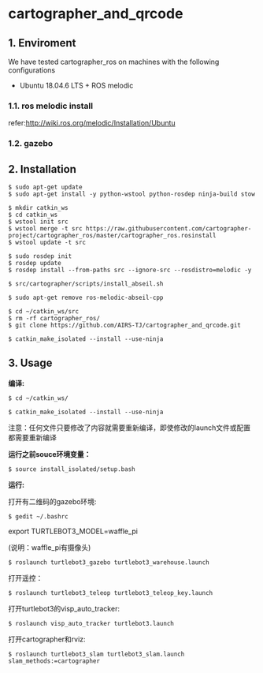 # cartographer_and_qrcode

## 1. Enviroment

We have tested cartographer_ros on machines with the following configurations

* Ubuntu 18.04.6 LTS + ROS melodic

### 1.1. ros melodic install

refer:http://wiki.ros.org/melodic/Installation/Ubuntu

### 1.2. gazebo 

## 2. Installation

	$ sudo apt-get update
	$ sudo apt-get install -y python-wstool python-rosdep ninja-build stow

	$ mkdir catkin_ws
	$ cd catkin_ws
	$ wstool init src
	$ wstool merge -t src https://raw.githubusercontent.com/cartographer-project/cartographer_ros/master/cartographer_ros.rosinstall
	$ wstool update -t src

	$ sudo rosdep init
	$ rosdep update
	$ rosdep install --from-paths src --ignore-src --rosdistro=melodic -y

	$ src/cartographer/scripts/install_abseil.sh

	$ sudo apt-get remove ros-melodic-abseil-cpp

	$ cd ~/catkin_ws/src 
	$ rm -rf cartographer_ros/
	$ git clone https://github.com/AIRS-TJ/cartographer_and_qrcode.git

	$ catkin_make_isolated --install --use-ninja

## 3. Usage

**编译:**

	$ cd ~/catkin_ws/

	$ catkin_make_isolated --install --use-ninja 

注意：任何文件只要修改了内容就需要重新编译，即使修改的launch文件或配置都需要重新编译

**运行之前souce环境变量：**

	$ source install_isolated/setup.bash

**运行:**

打开有二维码的gazebo环境:

	$ gedit ~/.bashrc 
export TURTLEBOT3_MODEL=waffle_pi

(说明：waffle_pi有摄像头)

	$ roslaunch turtlebot3_gazebo turtlebot3_warehouse.launch

打开遥控：

	$ roslaunch turtlebot3_teleop turtlebot3_teleop_key.launch

打开turtlebot3的visp_auto_tracker:

	$ roslaunch visp_auto_tracker turtlebot3.launch 

打开cartographer和rviz:

	$ roslaunch turtlebot3_slam turtlebot3_slam.launch slam_methods:=cartographer

